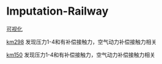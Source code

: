 # Imputation-Railway
[可视化](https://letian233.github.io/Imputation-Railway/visualization.html)


[km298](https://letian233.github.io/Imputation-Railway/km298.html) 发现压力1-4和有补偿接触力，空气动力补偿接触力相关


[km150](https://letian233.github.io/Imputation-Railway/km150.html) 发现压力1-4和有补偿接触力，空气动力补偿接触力相关


